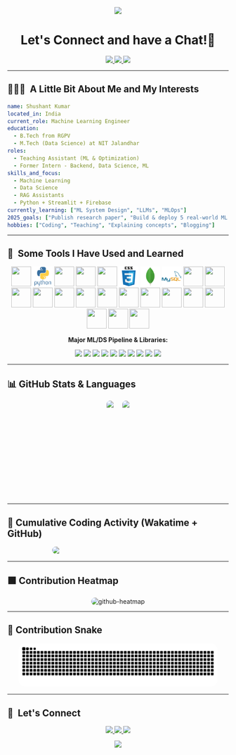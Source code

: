 <p align="center">
  <img src="https://capsule-render.vercel.app/api?type=waving&color=gradient:0d1117,2b213a&text=Hello!&textColor=e94560&height=100&section=header"/>
</p>

<h1 align="center">
  Let's Connect and have a Chat!💬
</h1>

<p align="center">
<a href="https://shushant-k1.github.io/portfolio/">
  <img height="50" src="https://user-images.githubusercontent.com/46517096/166972883-f5f1d88c-0246-4374-88ac-ded0f2cf0699.png"/>
</a>
<a href="https://www.linkedin.com/in/shushant-k1/">
  <img height="50" src="https://user-images.githubusercontent.com/46517096/166973395-19676cd8-f8ec-4abf-83ff-da8243505b82.png"/>
</a>
<a href="mailto:shushantk.ds.24@nitj.ac.in">
  <img height="50" src="https://user-images.githubusercontent.com/46517096/166973962-d05d145a-b6a0-4643-bd3d-5ac845679367.png"/>
</a>
</p>

---

## 👨🏻‍💻 &nbsp;A Little Bit About Me and My Interests

```yaml
name: Shushant Kumar
located_in: India
current_role: Machine Learning Engineer
education:
  - B.Tech from RGPV
  - M.Tech (Data Science) at NIT Jalandhar
roles:
  - Teaching Assistant (ML & Optimization)
  - Former Intern - Backend, Data Science, ML
skills_and_focus:
  - Machine Learning
  - Data Science
  - RAG Assistants
  - Python + Streamlit + Firebase
currently_learning: ["ML System Design", "LLMs", "MLOps"]
2025_goals: ["Publish research paper", "Build & deploy 5 real-world ML apps"]
hobbies: ["Coding", "Teaching", "Explaining concepts", "Blogging"]
```

---

## 🚀 &nbsp;Some Tools I Have Used and Learned

<p align="center">
  <!-- IDEs & Languages -->
  <img src="https://cdn.jsdelivr.net/gh/devicons/devicon/icons/vscode/vscode-original.svg" width="45" height="45"/>
  <img src="https://raw.githubusercontent.com/devicons/devicon/master/icons/python/python-original-wordmark.svg" width="45" height="45"/>
  <img src="https://cdn.jsdelivr.net/gh/devicons/devicon/icons/cplusplus/cplusplus-original.svg" width="45" height="45"/>
  <img src="https://cdn.jsdelivr.net/gh/devicons/devicon/icons/html5/html5-original.svg" width="45" height="45"/>
  <img src="https://cdn.jsdelivr.net/gh/devicons/devicon@latest/icons/bootstrap/bootstrap-original-wordmark.svg" width="45" height="45" />
  <img src="https://raw.githubusercontent.com/devicons/devicon/master/icons/css3/css3-original-wordmark.svg" width="45" height="45" />

  <!-- Databases & Cloud -->
  <img src="https://raw.githubusercontent.com/devicons/devicon/master/icons/mongodb/mongodb-original.svg" width="45" height="45" />
  <img src="https://raw.githubusercontent.com/devicons/devicon/master/icons/mysql/mysql-original-wordmark.svg" width="45" height="45" />
  <img src="https://cdn.jsdelivr.net/gh/devicons/devicon/icons/docker/docker-original.svg" width="45" height="45"/>
  <img src="https://cdn.jsdelivr.net/gh/devicons/devicon/icons/kubernetes/kubernetes-plain.svg" width="45" height="45"/>
  <img src="https://cdn.jsdelivr.net/gh/devicons/devicon/icons/amazonwebservices/amazonwebservices-plain-wordmark.svg" width="45" height="45"/>
  <img src="https://cdn.jsdelivr.net/gh/devicons/devicon/icons/linux/linux-original.svg" width="45" height="45"/>
  <img src="https://cdn.jsdelivr.net/gh/devicons/devicon/icons/git/git-original.svg" width="45" height="45"/>
  <img src="https://cdn.jsdelivr.net/gh/devicons/devicon/icons/bash/bash-original.svg" width="45" height="45"/>
  <img src="https://img.icons8.com/color/48/streamlit.png" width="45" height="45"/>
  <img src="https://img.icons8.com/color/48/google-cloud.png" width="45" height="45"/>

  <!-- Python/ML/DS Libraries -->
  <img src="https://cdn.jsdelivr.net/gh/devicons/devicon/icons/numpy/numpy-original.svg" width="45" height="45"/>
  <img src="https://cdn.jsdelivr.net/gh/devicons/devicon/icons/pandas/pandas-original.svg" width="45" height="45"/>
  <img src="https://cdn.jsdelivr.net/gh/devicons/devicon/icons/pytorch/pytorch-original.svg" width="45" height="45"/>
  <img src="https://cdn.jsdelivr.net/gh/devicons/devicon/icons/tensorflow/tensorflow-original.svg" width="45" height="45"/>
  <img src="https://cdn.jsdelivr.net/gh/devicons/devicon/icons/keras/keras-original.svg" width="45" height="45"/>
  <img src="https://cdn.jsdelivr.net/gh/devicons/devicon/icons/githubactions/githubactions-original.svg" width="45" height="45"/>
  <img src="https://cdn.jsdelivr.net/gh/devicons/devicon/icons/github/github-original.svg" width="45" height="45"/>
</p>

<p align="center">
  <b>Major ML/DS Pipeline & Libraries:</b>
</p>
<p align="center">
  <img src="https://img.shields.io/badge/Numpy-013243?logo=numpy&logoColor=white&style=for-the-badge" />
  <img src="https://img.shields.io/badge/Pandas-150458?logo=pandas&logoColor=white&style=for-the-badge" />
  <img src="https://img.shields.io/badge/Matplotlib-11557C?logo=matplotlib&logoColor=white&style=for-the-badge" />
  <img src="https://img.shields.io/badge/Scikit--Learn-F7931E?logo=scikitlearn&logoColor=white&style=for-the-badge" />
  <img src="https://img.shields.io/badge/TensorFlow-FF6F00?logo=tensorflow&logoColor=white&style=for-the-badge" />
  <img src="https://img.shields.io/badge/Keras-D00000?logo=keras&logoColor=white&style=for-the-badge" />
  <img src="https://img.shields.io/badge/PyTorch-EE4C2C?logo=pytorch&logoColor=white&style=for-the-badge" />
  <img src="https://img.shields.io/badge/LangChain-000000?logo=langchain&logoColor=white&style=for-the-badge" />
  <img src="https://img.shields.io/badge/Langflow-3B82F6?style=for-the-badge" />
  <img src="https://img.shields.io/badge/CI%2FCD-222222?logo=githubactions&logoColor=white&style=for-the-badge" />
</p>

---

## 📊 GitHub Stats & Languages

<div align="center" style="display:flex; gap:20px; flex-wrap:wrap; justify-content: center;">
  <img src="https://github-readme-stats.vercel.app/api?username=Shushant-k1&show_icons=true&theme=tokyonight&hide_border=true&bg_color=0d1117&title_color=e94560&icon_color=7e3ace&text_color=ffffff" height="220" style="border-radius:15px;"/>
  <img src="https://github-readme-stats.vercel.app/api/top-langs/?username=Shushant-k1&layout=compact&theme=tokyonight&hide_border=true&bg_color=0d1117&title_color=e94560&text_color=ffffff" height="220" style="border-radius:15px;"/>
</div>

---

## 📖 Cumulative Coding Activity (Wakatime + GitHub)

<div align="center" style="margin: 0; padding: 0;">
  <img src="https://github-readme-stats.vercel.app/api/wakatime?username=@5376f2d6-0dbf-4d40-b813-7336bd764ac3&layout=compact&theme=tokyonight&hide_border=true&bg_color=0d1117&title_color=e94560&text_color=ffffff" width="80%" style="border-radius:15px; min-width:300px;"/>
</div>

---

## 🟩 Contribution Heatmap

<div align="center">
  <img alt="github-heatmap" src="https://github-readme-activity-graph.vercel.app/graph?username=Shushant-k1&bg_color=0d1117&color=39d353&line=2bfa4c&point=2bfa4c&area=true&area_color=183c1a&title_color=e94560" width="90%" style="border-radius:15px;"/>
</div>

---

## 🐍 Contribution Snake

<div align="center">
  <picture>
    <source media="(prefers-color-scheme: dark)" srcset="https://raw.githubusercontent.com/Shushant-k1/Shushant-k1/output/github-snake-dark.svg" />
    <img alt="github-snake" src="https://raw.githubusercontent.com/Shushant-k1/Shushant-k1/output/github-snake-dark.svg" width="90%" style="border-radius:15px;"/>
  </picture>
</div>

---

## 🤝 &nbsp;Let's Connect

<p align="center">
  <a href="https://www.linkedin.com/in/shushant-k1/">
    <img src="https://img.icons8.com/color/48/linkedin.png" width="40" />
  </a>
  <a href="mailto:shushantk.ds.24@nitj.ac.in">
    <img src="https://img.icons8.com/fluency/48/gmail.png" width="40" />
  </a>
  <a href="https://shushant-k1.github.io/portfolio/">
    <img src="https://img.icons8.com/fluency/48/domain.png" width="40" />
  </a>
</p>

<p align="center">
  <img src="https://capsule-render.vercel.app/api?type=waving&color=gradient:2b213a,0d1117&height=100&section=footer"/>
</p>
